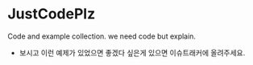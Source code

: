 # JustCodePlz
Code and example collection. we need code but explain.

* 보시고 이런 예제가 있었으면 좋겠다 싶은게 있으면 이슈트래커에 올려주세요.
